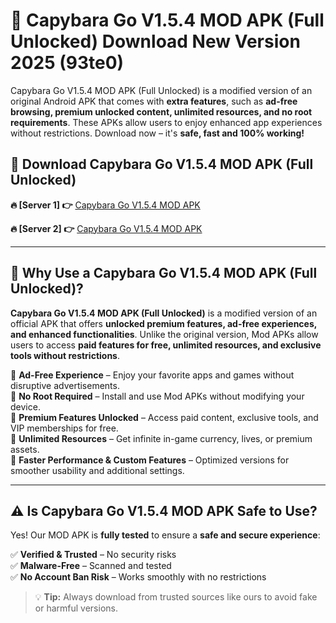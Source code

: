 # 📲 Capybara Go V1.5.4 MOD APK (Full Unlocked) Download New Version 2025 (93te0)

Capybara Go V1.5.4 MOD APK (Full Unlocked) is a modified version of an original Android APK that comes with **extra features**, such as **ad-free browsing, premium unlocked content, unlimited resources, and no root requirements**. These APKs allow users to enjoy enhanced app experiences without restrictions. Download now – it's **safe, fast and 100% working!**

## **📲 Download Capybara Go V1.5.4 MOD APK (Full Unlocked)**

 **🔥 [Server 1] 👉** [Capybara Go V1.5.4 MOD APK](https://hapymods.com?title=Capybara+Go+V1.5.4+MOD+APK&ref=Ax1)

 **🔥 [Server 2] 👉** [Capybara Go V1.5.4 MOD APK](https://hapymods.com?title=Capybara+Go+V1.5.4+MOD+APK&ref=Ax1)

---

## **📌 Why Use a Capybara Go V1.5.4 MOD APK (Full Unlocked)?**

**Capybara Go V1.5.4 MOD APK (Full Unlocked)** is a modified version of an official APK that offers **unlocked premium features, ad-free experiences, and enhanced functionalities**. Unlike the original version, Mod APKs allow users to access **paid features for free, unlimited resources, and exclusive tools without restrictions**.

🔹 **Ad-Free Experience** – Enjoy your favorite apps and games without disruptive advertisements.  
🔹 **No Root Required** – Install and use Mod APKs without modifying your device.  
🔹 **Premium Features Unlocked** – Access paid content, exclusive tools, and VIP memberships for free.  
🔹 **Unlimited Resources** – Get infinite in-game currency, lives, or premium assets.  
🔹 **Faster Performance & Custom Features** – Optimized versions for smoother usability and additional settings.  

---

## **⚠️ Is Capybara Go V1.5.4 MOD APK Safe to Use?**

Yes! Our MOD APK is **fully tested** to ensure a **safe and secure experience**:

✅ **Verified & Trusted** – No security risks  
✅ **Malware-Free** – Scanned and tested  
✅ **No Account Ban Risk** – Works smoothly with no restrictions  

> 💡 **Tip:** Always download from trusted sources like ours to avoid fake or harmful versions.